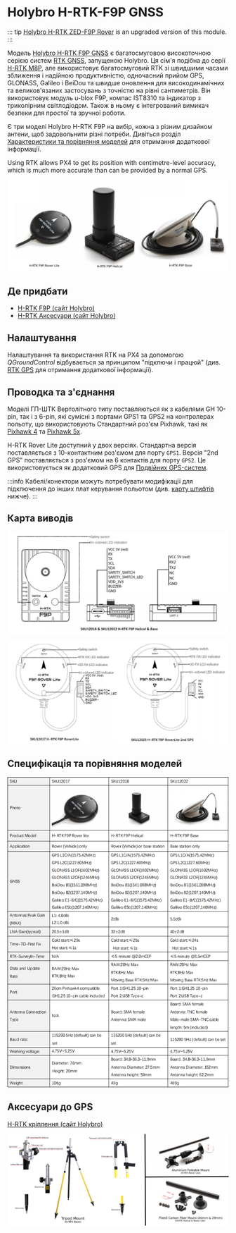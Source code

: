 # Holybro H-RTK-F9P GNSS

::: tip
[Holybro H-RTK ZED-F9P Rover](../dronecan/holybro_h_rtk_zed_f9p_gps.md) is an upgraded version of this module.
:::

Модель [Holybro H-RTK F9P GNSS](https://holybro.com/products/h-rtk-f9p-gnss-series) є багатосмуговою високоточною серією систем [RTK GNSS](../gps_compass/rtk_gps.md), запущеною Holybro. Ця сім'я подібна до серії [H-RTK M8P](../gps_compass/rtk_gps_holybro_h-rtk-m8p.md), але використовує багатосмуговий RTK зі швидшими часами зближення і надійною продуктивністю, одночасний прийом GPS, GLONASS, Galileo і BeiDou та швидше оновлення для високодинамічних та великов'язаних застосувань з точністю на рівні сантиметрів. Він використовує модуль u-blox F9P, компас IST8310 та індикатор з триколірним світлодіодом. Також в ньому є інтегрований вимикач безпеки для простої та зручної роботи.

Є три моделі Holybro H-RTK F9P на вибір, кожна з різним дизайном антени, щоб задовольнити різні потреби. Дивіться розділ [Характеристики та порівняння моделей](#specification-and-model-comparison) для отримання додаткової інформації.

Using RTK allows PX4 to get its position with centimetre-level accuracy, which is much more accurate than can be provided by a normal GPS.

![h-rtk](../../assets/hardware/gps/rtk_holybro_h-rtk-f9p_all_label.jpg)

## Де придбати

- [H-RTK F9P (сайт Holybro)](https://holybro.com/products/h-rtk-f9p-gnss-series)
- [H-RTK Аксесуари (сайт Holybro)](https://holybro.com/collections/h-rtk-gps)

## Налаштування

Налаштування та використання RTK на PX4 за допомогою _QGroundControl_ відбувається за принципом "підключи і працюй" (див. [RTK GPS](../gps_compass/rtk_gps.md) для отримання додаткової інформації).

## Проводка та з'єднання

Моделі ГП-ШТК Вертолітного типу поставляються як з кабелями GH 10-pin, так і з 6-pin, які сумісні з портами GPS1 та GPS2 на контролерах польоту, що використовують Стандартний роз'єм Pixhawk, такі як [Pixhawk 4](../flight_controller/pixhawk4.md) та [Pixhawk 5x](../flight_controller/pixhawk5x.md).

H-RTK Rover Lite доступний у двох версіях. Стандартна версія поставляється з 10-контактним роз'ємом для порту `GPS1`. Версія "2nd GPS" поставляється з роз'ємом на 6 контактів для порту `GPS2`. Це використовується як додатковий GPS для [Подвійних GPS-систем](../gps_compass/index.md#dual_gps).

:::info Кабелі/конектори можуть потребувати модифікації для підключення до інших плат керування польотом (див. [карту штифтів](#pin-map) нижче).
:::

## Карта виводів

![h-rtk-f9p_rover_pinmap](../../assets/hardware/gps/rtk_holybro_h-rtk_helical_pinmap.jpg)

![h-rtk-f9p_helical_pinmap](../../assets/hardware/gps/rtk_holybro_h-rtk_rover_lite_pinmap.jpg)

## Специфікація та порівняння моделей

![h-rtk-f9p_spec](../../assets/hardware/gps/rtk_holybro_h-rtk-f9p_spec.png)

## Аксесуари до GPS

[H-RTK кріплення (сайт Holybro)](https://holybro.com/products/vertical-mount-for-h-rtk-helical)

![h-rtk](../../assets/hardware/gps/rtk_holybro_h-rtk_mount_3.png)

